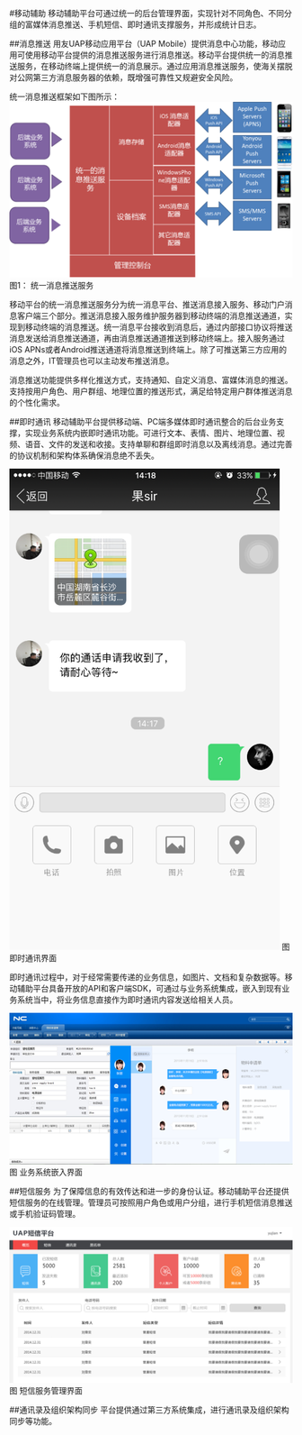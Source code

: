 #移动辅助
移动辅助平台可通过统一的后台管理界面，实现针对不同角色、不同分组的富媒体消息推送、手机短信、即时通讯支撑服务，并形成统计日志。

##消息推送
用友UAP移动应用平台（UAP Mobile）提供消息中心功能，移动应用可使用移动平台提供的消息推送服务进行消息推送。移动平台提供统一的消息推送服务，在移动终端上提供统一的消息展示。通过应用消息推送服务，使海关摆脱对公网第三方消息服务器的依赖，既增强可靠性又规避安全风险。

统一消息推送框架如下图所示：
![](/assets/20.png)
                                                                          图1： 统一消息推送服务

移动平台的统一消息推送服务分为统一消息平台、推送消息接入服务、移动门户消息客户端三个部分。推送消息接入服务维护服务器到移动终端的消息推送通道，实现到移动终端的消息推送。统一消息平台接收到消息后，通过内部接口协议将推送消息发送给消息推送通道，再由消息推送通道推送到移动终端上。接入服务通过iOS APNs或者Android推送通道将消息推送到终端上。除了可推送第三方应用的消息之外，IT管理员也可以主动发布推送消息。

消息推送功能提供多样化推送方式，支持通知、自定义消息、富媒体消息的推送。支持按用户角色、用户群组、地理位置的推送形式，满足给特定用户群体推送消息的个性化需求。

##即时通讯
移动辅助平台提供移动端、PC端多媒体即时通讯整合的后台业务支撑，实现业务系统内嵌即时通讯功能。可进行文本、表情、图片、地理位置、视频、语音、文件的发送和收接。支持单聊和群组即时消息以及离线消息。通过完善的协议机制和架构体系确保消息绝不丢失。

![](/assets/21.png)
                                          图 即时通讯界面

即时通讯过程中，对于经常需要传递的业务信息，如图片、文档和复杂数据等。移动辅助平台具备开放的API和客户端SDK，可通过与业务系统集成，嵌入到现有业务系统当中，将业务信息直接作为即时通讯内容发送给相关人员。

![](/assets/23.png)
                                                    图 业务系统嵌入界面

##短信服务
为了保障信息的有效传达和进一步的身份认证。移动辅助平台还提供短信服务的在线管理。管理员可按照用户角色或用户分组，进行手机短信消息推送或手机验证码管理。

![](/assets/24.png)
                                                                                 图 短信服务管理界面

##通讯录及组织架构同步
平台提供通过第三方系统集成，进行通讯录及组织架构同步等功能。

